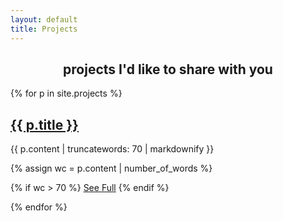 ```yaml
---
layout: default
title: Projects
---
```

<h2 style="text-align: center">projects I'd like to share with you</h2>

{% for p in site.projects %}

## <a href="{{ p.url }}">{{ p.title }}</a>

{{ p.content | truncatewords: 70 | markdownify }}

{% assign wc = p.content | number_of_words %}

{% if wc > 70 %}
<a href="{{ p.url }}">See Full</a>
{% endif %}

{% endfor %}
